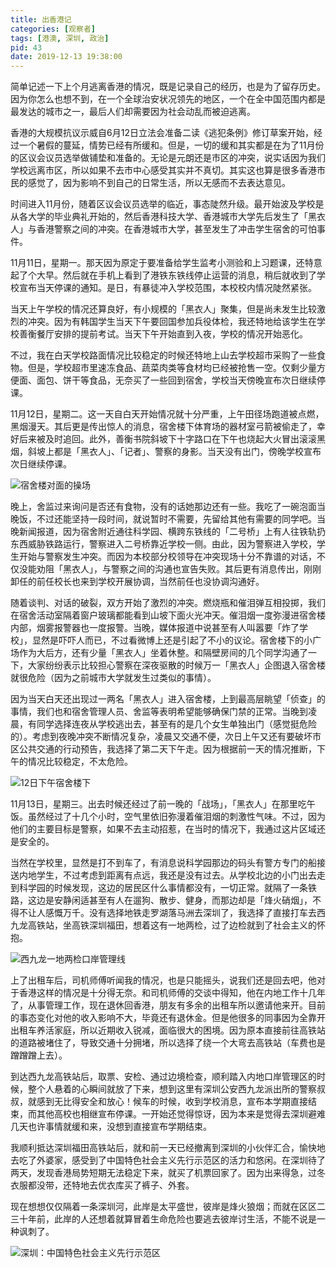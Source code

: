 ```yaml
---
title: 出香港记
categories: [观察者]
tags: [港澳, 深圳, 政治]
pid: 43
date: 2019-12-13 19:38:00
---
```


简单记述一下上个月逃离香港的情况，既是记录自己的经历，也是为了留存历史。因为你怎么也想不到，在一个全球治安状况领先的地区，一个在全中国范围内都是最发达的城市之一，最后人们却需要因为社会动乱而被迫逃离。<!--more-->

香港的大规模抗议示威自6月12日立法会准备二读《逃犯条例》修订草案开始，经过一个暑假的蔓延，情势已经有所缓和。但是，一切的缓和其实都是在为了11月份的区议会议员选举做铺垫和准备的。无论是元朗还是市区的冲突，说实话因为我们学校远离市区，所以如果不去市中心感受其实并不真切。其实这也算是很多香港市民的感觉了，因为影响不到自己的日常生活，所以无感而不去表达意见。

时间进入11月份，随着区议会议员选举的临近，事态陡然升级。最开始波及学校是从各大学的毕业典礼开始的，然后香港科技大学、香港城市大学先后发生了「黑衣人」与香港警察之间的冲突。在香港城市大学，甚至发生了冲击学生宿舍的可怕事件。

11月11日，星期一。那天因为原定于要准备给学生监考小测验和上习题课，还特意起了个大早。然后就在手机上看到了港铁东铁线停止运营的消息，稍后就收到了学校宣布当天停课的通知。是日，有暴徒冲入学校范围，本校校内情况陡然紧张。

当天上午学校的情况还算良好，有小规模的「黑衣人」聚集，但是尚未发生比较激烈的冲突。因为有韩国学生当天下午要回国参加兵役体检，我还特地给该学生在学校善衡餐厅安排的提前考试。当天下午开始直到入夜，学校的情况开始恶化。

不过，我在白天学校路面情况比较稳定的时候还特地上山去学校超市采购了一些食物。但是，学校超市里速冻食品、蔬菜肉类等食材均已经被抢售一空。仅剩少量方便面、面包、饼干等食品，无奈买了一些回到宿舍，学校当天傍晚宣布次日继续停课。

11月12日，星期二。这一天自白天开始情况就十分严重，上午田径场跑道被点燃，黑烟漫天。其后更是传出惊人的消息，宿舍楼下体育场的器材室弓箭被偷走了，幸好后来被及时追回。此外，善衡书院斜坡下十字路口在下午也烧起大火冒出滚滚黑烟，斜坡上都是「黑衣人」、「记者」、警察的身影。当天没有出门，傍晚学校宣布次日继续停课。

![宿舍楼对面的操场](https://web-1256060851.cos.ap-shanghai.myqcloud.com/posts/2019/12/playground.jpg!500x)

晚上，舍监过来询问是否还有食物，没有的话她那边还有一些。我吃了一碗泡面当晚饭，不过还能坚持一段时间，就说暂时不需要，先留给其他有需要的同学吧。当晚新闻报道，因为宿舍附近通往科学园、横跨东铁线的「二号桥」上有人往铁轨扔东西威胁铁路运行，警察进入二号桥靠近学校一侧。由此，因为警察进入学校，学生开始与警察发生冲突。而因为本校部分校领导在冲突现场十分不靠谱的对话，不仅没能劝阻「黑衣人」，与警察之间的沟通也宣告失败。其后更有消息传出，刚刚卸任的前任校长也来到学校开展协调，当然前任也没协调沟通好。

随着谈判、对话的破裂，双方开始了激烈的冲突。燃烧瓶和催泪弹互相投掷，我们在宿舍活动室隔着窗户玻璃都能看到山坡下面火光冲天。催泪烟一度弥漫进宿舍楼内部，烟雾报警器也一度报警。当晚，媒体报道中说甚至有人叫嚣要「炸了学校」，显然是吓吓人而已，不过看微博上还是引起了不小的议论。宿舍楼下的小广场作为大后方，还有少量「黑衣人」坐着休整。和隔壁房间的几个同学沟通了一下，大家纷纷表示比较担心警察在深夜驱散的时候万一「黑衣人」企图退入宿舍楼就很危险（因为之前城市大学就发生过类似的事情）。

因为当天白天还出现过一两名「黑衣人」进入宿舍楼，上到最高层眺望「侦查」的事情，我们也和宿舍管理人员、舍监等表明希望能够确保门禁的正常。当晚到凌晨，有同学选择连夜从学校逃出去，甚至有的是几个女生单独出门（感觉挺危险的）。考虑到夜晚冲突不断情况复杂，凌晨又交通不便，次日上午又还有要破坏市区公共交通的行动预告，我选择了第二天下午走。因为根据前一天的情况推断，下午的情况比较稳定，不太危险。

![12日下午宿舍楼下](https://web-1256060851.cos.ap-shanghai.myqcloud.com/posts/2019/12/pgh.jpg!500x)

11月13日，星期三。出去时候还经过了前一晚的「战场」，「黑衣人」在那里吃午饭。虽然经过了十几个小时，空气里依旧弥漫着催泪烟的刺激性气味。不过，因为他们的主要目标是警察，如果不去主动招惹，在当时的情况下，我通过这片区域还是安全的。

当然在学校里，显然是打不到车了，有消息说科学园那边的码头有警方专门的船接送内地学生，不过考虑到距离有点远，我还是没有过去。从学校北边的小门出去走到科学园的时候发现，这边的居民区什么事情都没有，一切正常。就隔了一条铁路，这边是安静闲适甚至有人在遛狗、散步、健身，而那边却是「烽火硝烟」，不得不让人感慨万千。没有选择地铁走罗湖落马洲去深圳了，我选择了直接打车去西九龙高铁站，坐高铁深圳福田，想着这有一地两检，过了边检就到了社会主义的怀抱。

![西九龙一地两检口岸管理线](https://web-1256060851.cos.ap-shanghai.myqcloud.com/posts/2019/12/west_kowloon.jpg!500x)

上了出租车后，司机师傅听闻我的情况，也是只能摇头，说我们还是回去吧，他对于香港这样的情况是十分得无奈。和司机师傅的交谈中得知，他在内地工作十几年了，从事管理工作，现在退休回香港，朋友有多余的出租车所以邀请他来开。目前的事态变化对他的收入影响不大，毕竟还有退休金。但是他很多的同事因为全靠开出租车养活家庭，所以近期收入锐减，面临很大的困境。因为原本直接前往高铁站的道路被堵住了，导致交通十分拥堵，所以选择了绕一个大弯去高铁站（车费也是蹭蹭蹭上去）。

到达西九龙高铁站后，取票、安检、通过边境检查，顺利踏入内地口岸管理区的时候，整个人悬着的心瞬间就放了下来，想到这里有深圳公安西九龙派出所的警察叔叔，就感到无比得安全和放心！候车的时候，收到学校消息，宣布本学期直接结束，而其他高校也相继宣布停课。一开始还觉得惊讶，因为本来是觉得去深圳避难几天也许事情就缓和来，没想到直接宣布学期结束。

我顺利抵达深圳福田高铁站后，就和前一天已经撤离到深圳的小伙伴汇合，愉快地去吃了外婆家，感受到了中国特色社会主义先行示范区的活力和悠闲。在深圳待了两天，发现香港局势短期无法稳定下来，就买了机票回家了。因为出来得急，过冬衣服都没带，还特地去优衣库买了裤子、外套。

现在想想仅仅隔着一条深圳河，此岸是太平盛世，彼岸是烽火狼烟；而就在区区二三十年前，此岸的人还想着就算冒着生命危险也要逃去彼岸讨生活，不能不说是一种讽刺了。

![深圳：中国特色社会主义先行示范区](https://web-1256060851.cos.ap-shanghai.myqcloud.com/posts/2019/12/shenzhen.jpg!500x)